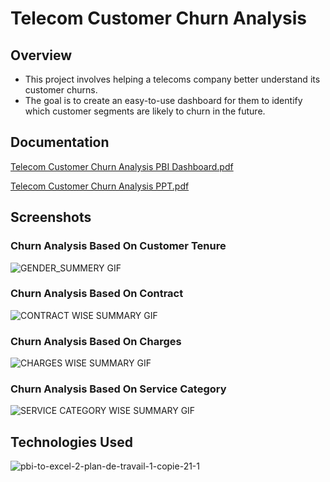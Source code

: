 # Telecom Customer Churn Analysis




## Overview

 - This project involves helping a telecoms company better understand its customer churns.
 - The goal is to create an easy-to-use dashboard for them to identify which customer segments are likely to churn in the future.
 


## Documentation
[Telecom Customer Churn Analysis PBI Dashboard.pdf](https://github.com/Tank619/xyz/files/11128556/Telecom.Customer.Churn.Analysis.PBI.Dashboard.pdf)


[Telecom Customer Churn Analysis PPT.pdf](https://github.com/Tank619/xyz/files/11128557/Telecom.Customer.Churn.Analysis.PPT.pdf)





## Screenshots
### Churn Analysis Based On Customer Tenure
![GENDER_SUMMERY GIF](https://user-images.githubusercontent.com/71078584/229271479-daf4603f-6c7c-4a0e-b4cf-5414fd3a02c3.gif)

### Churn Analysis Based On Contract
![CONTRACT WISE SUMMARY GIF](https://user-images.githubusercontent.com/71078584/229274009-ef37944f-54b5-4882-a351-1825c4e37c28.gif)

### Churn Analysis Based On Charges
![CHARGES WISE SUMMARY GIF](https://user-images.githubusercontent.com/71078584/229274053-38fbcb9c-3d93-4063-a3b9-d2e0bf35598a.gif)

### Churn Analysis Based On Service Category
![SERVICE CATEGORY WISE SUMMARY GIF](https://user-images.githubusercontent.com/71078584/229274126-a563aa60-fcd0-4e1c-bb17-fb6d1623b623.gif)



## Technologies Used
![pbi-to-excel-2-plan-de-travail-1-copie-21-1](https://user-images.githubusercontent.com/71078584/229275014-bbb9fb64-d230-4b7b-ae7a-c141878110b7.png)



